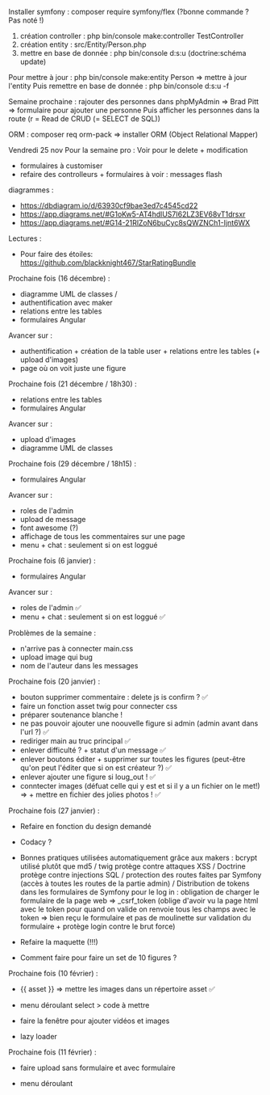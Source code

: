 Installer symfony : composer require symfony/flex (?bonne commande ? Pas noté !)

1. création controller : php bin/console make:controller TestController
2. création entity : src/Entity/Person.php
3. mettre en base de donnée : php bin/console d:s:u (doctrine:schéma update)

Pour mettre à jour :
php bin/console make:entity Person => mettre à jour l'entity
Puis remettre en base de donnée : php bin/console d:s:u -f

Semaine prochaine :
rajouter des personnes dans phpMyAdmin => Brad Pitt => formulaire pour ajouter une personne
Puis afficher les personnes dans la route (r = Read de CRUD (= SELECT de SQL))

ORM : composer req orm-pack => installer ORM (Object Relational Mapper)

Vendredi 25 nov
Pour la semaine pro : Voir pour le delete + modification
+ formulaires à customiser
+ refaire des controlleurs + formulaires
à voir : messages flash

diagrammes :
- https://dbdiagram.io/d/63930cf9bae3ed7c4545cd22 
- https://app.diagrams.net/#G1oKw5-AT4hdlUS7I62LZ3EV68vT1drsxr 
- https://app.diagrams.net/#G14-21RlZoN6buCyc8sQWZNCh1-Ijnt6WX 

Lectures : 
- Pour faire des étoiles: https://github.com/blackknight467/StarRatingBundle 


Prochaine fois (16 décembre) :
- diagramme UML de classes / 
- authentification avec maker
- relations entre les tables
- formulaires Angular

Avancer sur : 
- authentification + création de la table user + relations entre les tables (+ upload d'images)
- page où on voit juste une figure


Prochaine fois (21 décembre / 18h30) :
- relations entre les tables
- formulaires Angular

Avancer sur :
- upload d'images
- diagramme UML de classes


Prochaine fois (29 décembre / 18h15) :
- formulaires Angular

Avancer sur :
- roles de l'admin
- upload de message
- font awesome (?)
- affichage de tous les commentaires sur une page
- menu + chat : seulement si on est loggué

Prochaine fois (6 janvier) :
- formulaires Angular

Avancer sur :
- roles de l'admin ✅
- menu + chat : seulement si on est loggué ✅

Problèmes de la semaine : 
- n'arrive pas à connecter main.css
- upload image qui bug
- nom de l'auteur dans les messages

Prochaine fois (20  janvier) :

- bouton supprimer commentaire : delete js is confirm ? ✅
- faire un fonction asset twig pour connecter css
- préparer soutenance blanche !
- ne pas pouvoir ajouter une noouvelle figure si admin (admin avant dans l'url ?) ✅
- rediriger main au truc principal ✅
- enlever difficulté ? + statut d'un message ✅ 
- enlever boutons éditer + supprimer sur toutes les figures (peut-être qu'on peut l'éditer que si on est créateur ?) ✅
- enlever ajouter une figure si loug_out ! ✅
- conntecter images (défuat celle qui y est et si il y a un fichier on le met!) => + mettre en fichier des jolies photos !  ✅

Prochaine fois (27  janvier) :

- Refaire en fonction du design demandé
- Codacy ?
- Bonnes pratiques utilisées automatiquement grâce aux makers : bcrypt utilisé plutôt que md5 / twig protège contre attaques XSS / Doctrine protège contre injections SQL / protection des routes faites par Symfony (accès à toutes les routes de la partie admin) / Distribution de tokens dans les formulaires de Symfony pour le log in : obligation de charger le formulaire de la page web => _csrf_token (oblige d'avoir vu la page html avec le token pour quand on valide on renvoie tous les champs avec le token => bien reçu le formulaire et pas de moulinette sur validation du formulaire + protège login contre le brut force)
- Refaire la maquette (!!!)


- Comment faire pour faire un set de 10 figures ?


Prochaine fois (10 février) : 

- {{ asset }} => mettre les images dans un répertoire asset  ✅

- menu déroulant select > code à mettre 

- faire la fenêtre pour ajouter vidéos et images
- lazy loader


Prochaine fois (11 février) : 
- faire upload sans formulaire et avec formulaire 

- menu déroulant 